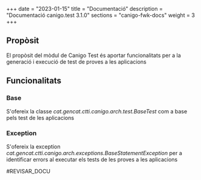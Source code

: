 +++
date        = "2023-01-15"
title       = "Documentació"
description = "Documentació canigo.test 3.1.0"
sections    = "canigo-fwk-docs"
weight      = 3
+++
## Propòsit

El propòsit del mòdul de Canigo Test és aportar funcionalitats per a la generació i execució de test de proves a les aplicacions

## Funcionalitats

### Base

S'ofereix la classe *cat.gencat.ctti.canigo.arch.test.BaseTest* com a base pels test de les aplicacions

### Exception

S'ofereix la exception *cat.gencat.ctti.canigo.arch.exceptions.BaseStatementException* per a identificar errors al executar els tests de les proves a les aplicacions

#REVISAR_DOCU

